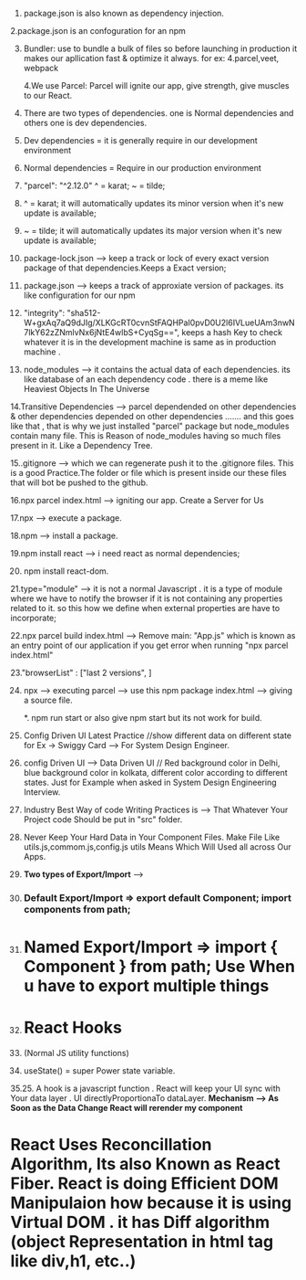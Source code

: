 1. package.json is also known as dependency injection.

2.package.json is an confoguration for an npm

3. Bundler: use to bundle a bulk of files so before launching in production it makes our apllication fast & optimize it always. for ex: 4.parcel,veet, webpack

   4.We use Parcel: Parcel will ignite our app, give strength, give muscles to our React.

4. There are two types of dependencies. one is Normal dependencies and others one is dev dependencies.

5. Dev dependencies = it is generally require in our development environment

6. Normal dependencies = Require in our production environment

7. "parcel": "^2.12.0" ^ = karat; ~ = tilde;

8. ^ = karat; it will automatically updates its minor version when it's new update is available;

9. ~ = tilde; it will automatically updates its major version when it's new update is available;

10. package-lock.json --> keep a track or lock of every exact version package of that dependencies.Keeps a Exact version;

11. package.json --> keeps a track of approxiate version of packages. its like configuration for our npm

12. "integrity": "sha512-W+gxAq7aQ9dJIg/XLKGcRT0cvnStFAQHPaI0pvD0U2l6IVLueUAm3nwN7lkY62zZNmlvNx6jNtE4wlbS+CyqSg==", keeps a hash Key to check whatever it is in the development machine is same as in production machine .

13. node_modules --> it contains the actual data of each dependencies. its like database of an each dependency code . there is a meme like Heaviest Objects In The Universe

14.Transitive Dependencies --> parcel dependended on other dependencies & other dependencies depended on other dependencies ....... and this goes like that , that is why we just installed "parcel" package but node_modules contain many file. This is Reason of node_modules having so much files present in it.
Like a Dependency Tree.

15..gitignore --> which we can regenerate push it to the .gitignore files. This is a good Practice.The folder or file which is present inside our these files that will bot be pushed to the github.

16.npx parcel index.html --> igniting our app. Create a Server for Us

17.npx --> execute a package.

18.npm --> install a package.

19.npm install react --> i need react as normal dependencies;

20. npm install react-dom.

21.type="module" --> it is not a normal Javascript . it is a type of module where we have to notify the browser if it is not containing any properties related to it. so this how we define when external properties are have to incorporate;

<script type="module" src="App.js"></script>

22.npx parcel build index.html --> Remove main: "App.js" which is known as an entry point of our application if you get error when running "npx parcel index.html"

23."browserList" : ["last 2 versions", ]

24. npx --> executing
    parcel --> use this npm package
    index.html --> giving a source file.

    \*. npm run start or also give npm start but its not work for build.

25. Config Driven UI Latest Practice //show different data on different state for Ex -> Swiggy Card --> For System Design Engineer.
26. config Driven UI --> Data Driven UI // Red background color in Delhi, blue background color in kolkata, different color according to different states. Just for Example when asked in System Design Engineering Interview.

27. Industry Best Way of code Writing Practices is --> That Whatever Your Project code Should be put in "src" folder.

28. Never Keep Your Hard Data in Your Component Files. Make File Like utils.js,commom.js,config.js utils Means Which Will Used all across Our Apps.

29. **Two types of Export/Import** -->
30. ### Default Export/Import => export default Component; import components from path;
31. # Named Export/Import => import { Component } from path; Use When u have to export multiple things

32. # React Hooks
33. (Normal JS utility functions)
34. useState() = super Power state variable.

35.25. A hook is a javascript function . React will keep your UI sync with Your data layer . UI directlyProportionaTo dataLayer. **Mechanism --> As Soon as the Data Change React will rerender my component**

# React Uses Reconcillation Algorithm, Its also Known as React Fiber. React is doing Efficient DOM Manipulaion how because it is using Virtual DOM . it has Diff algorithm (object Representation in html tag like div,h1, etc..)
